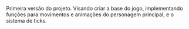 Primeira versão do projeto. Visando criar a base do jogo, implementando funções para movimentos e animações do personagem principal, e o sistema de ticks.
